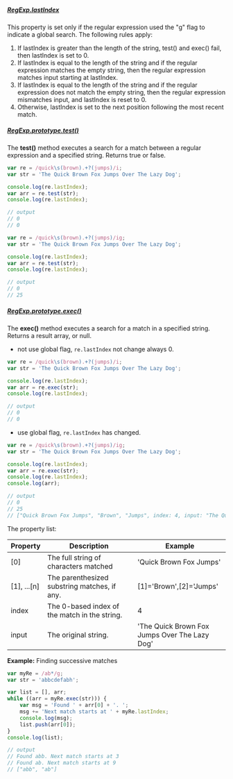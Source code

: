 
##### [RegExp.lastIndex](https://developer.mozilla.org/en-US/docs/Web/JavaScript/Reference/Global_Objects/RegExp/lastIndex)

This property is set only if the regular expression used the "g" flag to indicate a global search. The following rules apply:

1. If lastIndex is greater than the length of the string, test() and exec() fail, then lastIndex is set to 0.
2. If lastIndex is equal to the length of the string and if the regular expression matches the empty string, then the regular expression matches input starting at lastIndex.
3. If lastIndex is equal to the length of the string and if the regular expression does not match the empty string, then the regular expression mismatches input, and lastIndex is reset to 0.
4. Otherwise, lastIndex is set to the next position following the most recent match.

##### [RegExp.prototype.test()](https://developer.mozilla.org/en-US/docs/Web/JavaScript/Reference/Global_Objects/RegExp/test)

The **test()** method executes a search for a match between a regular expression and a specified string. Returns true or false.

```javascript
var re = /quick\s(brown).+?(jumps)/i;
var str = 'The Quick Brown Fox Jumps Over The Lazy Dog';

console.log(re.lastIndex);
var arr = re.test(str);
console.log(re.lastIndex);

// output
// 0
// 0
```

```javascript
var re = /quick\s(brown).+?(jumps)/ig;
var str = 'The Quick Brown Fox Jumps Over The Lazy Dog';

console.log(re.lastIndex);
var arr = re.test(str);
console.log(re.lastIndex);

// output
// 0
// 25
```

##### [RegExp.prototype.exec()](https://developer.mozilla.org/en-US/docs/Web/JavaScript/Reference/Global_Objects/RegExp/exec)

The **exec()** method executes a search for a match in a specified string. Returns a result array, or null.


* not use global flag, `re.lastIndex` not change always 0.

```javascript
var re = /quick\s(brown).+?(jumps)/i;
var str = 'The Quick Brown Fox Jumps Over The Lazy Dog';

console.log(re.lastIndex);
var arr = re.exec(str);
console.log(re.lastIndex);

// output
// 0
// 0
```

* use global flag, `re.lastIndex` has changed.

```javascript
var re = /quick\s(brown).+?(jumps)/ig;
var str = 'The Quick Brown Fox Jumps Over The Lazy Dog';

console.log(re.lastIndex);
var arr = re.exec(str);
console.log(re.lastIndex);
console.log(arr);

// output
// 0
// 25
// ["Quick Brown Fox Jumps", "Brown", "Jumps", index: 4, input: "The Quick Brown Fox Jumps Over The Lazy Dog"]
```

The property list:

Property | Description | Example
---------|-------------|--------
[0]|The full string of characters matched|'Quick Brown Fox Jumps'
[1], ...[n]|The parenthesized substring matches, if any. |[1]='Brown',[2]='Jumps'
index|The 0-based index of the match in the string.|4
input|The original string.|'The Quick Brown Fox Jumps Over The Lazy Dog'


**Example:** Finding successive matches

```javascript
var myRe = /ab*/g;
var str = 'abbcdefabh';

var list = [], arr;
while ((arr = myRe.exec(str))) {
    var msg = 'Found ' + arr[0] + '. ';
    msg += 'Next match starts at ' + myRe.lastIndex;
    console.log(msg);
    list.push(arr[0]);
}
console.log(list);

// output
// Found abb. Next match starts at 3
// Found ab. Next match starts at 9
// ["abb", "ab"]
```


